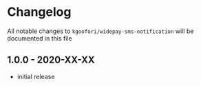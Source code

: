 # Changelog

All notable changes to `kgoofori/widepay-sms-notification` will be documented in this file

## 1.0.0 - 2020-XX-XX

- initial release
